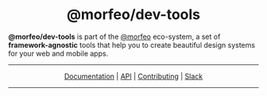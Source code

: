 <div align="center">
<h1>@morfeo/dev-tools</h1>
</div>

**@morfeo/dev-tools** is part of the [@morfeo](https://github.com/VLK-STUDIO/morfeo) eco-system, a set of **framework-agnostic** tools that help you to create beautiful design systems for your web and mobile apps.

---

<div align="center">
  <a href="https://github.com/VLK-STUDIO/morfeo">Documentation</a> |
  <a href="https://github.com/VLK-STUDIO/morfeo">API</a> |
  <a href="https://github.com/VLK-STUDIO/morfeo">Contributing</a> |
  <a href="https://morfeo.slack.com">Slack</a>
</div>

---
